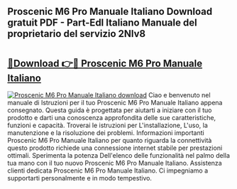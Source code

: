 ## Proscenic M6 Pro Manuale Italiano Download gratuit PDF - Part-Edl Italiano Manuale del proprietario del servizio 2Nlv8

# <h2><a href="http://dfadfi.blite.top/?on=Proscenic+M6+Pro+Manuale+Italiano">🔗Download 👉🔴 Proscenic M6 Pro Manuale Italiano</a></h2>

[![Proscenic M6 Pro Manuale Italiano download](https://i.imgur.com/lujVjoI.png)](http://dfadfi.blite.top/?on=Proscenic+M6+Pro+Manuale+Italiano)
Ciao e benvenuto nel manuale di Istruzioni per il tuo Proscenic M6 Pro Manuale Italiano appena consegnato. Questa guida è progettata per aiutarti a iniziare con il tuo prodotto e darti una conoscenza approfondita delle sue caratteristiche, funzioni e capacità. Troverai le istruzioni per L'installazione, L'uso, la manutenzione e la risoluzione dei problemi. Informazioni importanti Proscenic M6 Pro Manuale Italiano per quanto riguarda la connettività questo prodotto richiede una connessione internet stabile per prestazioni ottimali. Sperimenta la potenza Dell'elenco delle funzionalità nel palmo della tua mano con il tuo nuovo Proscenic M6 Pro Manuale Italiano. Assistenza clienti dedicata Proscenic M6 Pro Manuale Italiano. Ci impegniamo a supportarti personalmente e in modo tempestivo.
